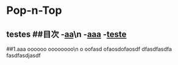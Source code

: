 # Pop-n-Top

testes
##目次
-[aa](#aaa)\n
 -[aaa](#aaaaaa)
 -[teste](#1)
 -


<a id="anchor1"></a>
##1.aaa
oooooo
oooooooo\n
o
oofasd
<a id="anchor2"></a>
ofaosdofaosdf
dfasdfasdfa
<a id="anchor3"></a>
fasdfasdjasdf
<a id="anchor4"></a>
